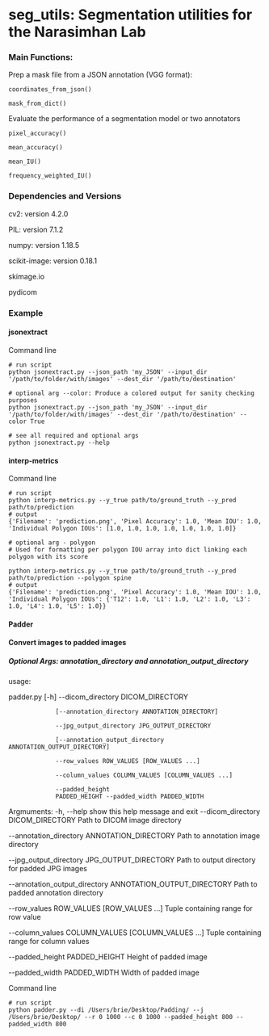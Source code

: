 # seg_utils: Segmentation utilities for the Narasimhan Lab

### Main Functions:

Prep a mask file from a JSON annotation (VGG format): 
```
coordinates_from_json()

mask_from_dict()
```

Evaluate the performance of a segmentation model or two annotators

```
pixel_accuracy()

mean_accuracy()

mean_IU()

frequency_weighted_IU()
```

### Dependencies and Versions

cv2: version 4.2.0

PIL: version 7.1.2

numpy: version 1.18.5

scikit-image: version 0.18.1

skimage.io

pydicom

### Example 
#### jsonextract

Command line
```
# run script
python jsonextract.py --json_path 'my_JSON' --input_dir '/path/to/folder/with/images' --dest_dir '/path/to/destination'

# optional arg --color: Produce a colored output for sanity checking purposes
python jsonextract.py --json_path 'my_JSON' --input_dir '/path/to/folder/with/images' --dest_dir '/path/to/destination' --color True

# see all required and optional args
python jsonextract.py --help
```
#### interp-metrics

Command line

```
# run script 
python interp-metrics.py --y_true path/to/ground_truth --y_pred path/to/prediction 
# output
{'Filename': 'prediction.png', 'Pixel Accuracy': 1.0, 'Mean IOU': 1.0, 'Individual Polygon IOUs': [1.0, 1.0, 1.0, 1.0, 1.0, 1.0, 1.0]}

# optional arg - polygon
# Used for formatting per polygon IOU array into dict linking each polygon with its score

python interp-metrics.py --y_true path/to/ground_truth --y_pred path/to/prediction --polygon spine
# output 
{'Filename': 'prediction.png', 'Pixel Accuracy': 1.0, 'Mean IOU': 1.0, 'Individual Polygon IOUs': {'T12': 1.0, 'L1': 1.0, 'L2': 1.0, 'L3': 1.0, 'L4': 1.0, 'L5': 1.0}}
```
#### Padder
#### Convert images to padded images

##### Optional Args: annotation_directory and annotation_output_directory

usage: 

padder.py [-h] --dicom_directory DICOM_DIRECTORY

                 [--annotation_directory ANNOTATION_DIRECTORY]
                 
                 --jpg_output_directory JPG_OUTPUT_DIRECTORY
                 
                 [--annotation_output_directory ANNOTATION_OUTPUT_DIRECTORY]
                 
                 --row_values ROW_VALUES [ROW_VALUES ...] 
                 
                 --column_values COLUMN_VALUES [COLUMN_VALUES ...]
                 
                 --padded_height
                 PADDED_HEIGHT --padded_width PADDED_WIDTH



Argmuments:
  -h, --help            show this help message and exit
  --dicom_directory DICOM_DIRECTORY
                        Path to DICOM image directory
                        
                        
  --annotation_directory ANNOTATION_DIRECTORY
                        Path to annotation image directory
                        
                        
  --jpg_output_directory JPG_OUTPUT_DIRECTORY
                        Path to output directory for padded JPG images
                        
                        
  --annotation_output_directory ANNOTATION_OUTPUT_DIRECTORY
                        Path to padded annotation directory
                        
                        
  --row_values ROW_VALUES [ROW_VALUES ...]
                        Tuple containing range for row value
                        
                        
  --column_values COLUMN_VALUES [COLUMN_VALUES ...]
                        Tuple containing range for column values
                        
                        
  --padded_height PADDED_HEIGHT
                        Height of padded image
                        
                        
  --padded_width PADDED_WIDTH
                        Width of padded image


Command line
```
# run script
python padder.py --di /Users/brie/Desktop/Padding/ --j /Users/brie/Desktop/ --r 0 1000 --c 0 1000 --padded_height 800 --padded_width 800

```
